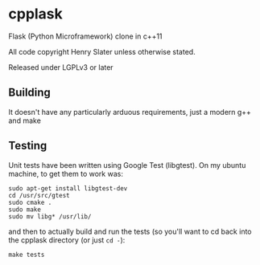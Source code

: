 cpplask
=======

Flask (Python Microframework) clone in c++11

All code copyright Henry Slater unless otherwise stated.

Released under LGPLv3 or later

Building
--------

It doesn't have any particularly arduous requirements, just a modern g++ and make

Testing
-------

Unit tests have been written using Google Test (libgtest). On my ubuntu machine, to get them to work was:

    sudo apt-get install libgtest-dev
    cd /usr/src/gtest
    sudo cmake .
    sudo make
    sudo mv libg* /usr/lib/

and then to actually build and run the tests (so you'll want to cd back into the cpplask directory (or just `cd -`):

    make tests

